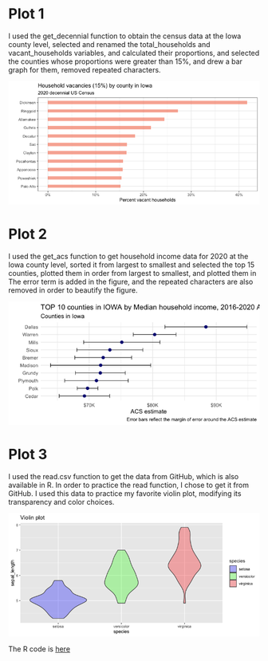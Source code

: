 # Plot 1

I used the get_decennial function to obtain the census data at the Iowa county level, selected and renamed the total_households and vacant_households variables, and calculated their proportions, and selected the counties whose proportions were greater than 15%, and drew a bar graph for them, removed repeated characters.

![Plot 1](Plot1.png)

# Plot 2

I used the get_acs function to get household income data for 2020 at the Iowa county level, sorted it from largest to smallest and selected the top 15 counties, plotted them in order from largest to smallest, and plotted them in The error term is added in the figure, and the repeated characters are also removed in order to beautify the figure.

![Plot 2](Plot2.png)

# Plot 3

I used the read.csv function to get the data from GitHub, which is also available in R. In order to practice the read function, I chose to get it from GitHub. I used this data to practice my favorite violin plot, modifying its transparency and color choices.

![Plot 3](Plot3.png)


The R code is [here](Assignment3.R)
